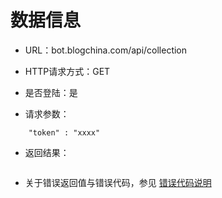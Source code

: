 # 数据信息

- URL：bot.blogchina.com/api/collection

- HTTP请求方式：GET

- 是否登陆：是

- 请求参数：

```
    "token" : "xxxx"
```

 

- 返回结果：

```json


```

- 关于错误返回值与错误代码，参见 [错误代码说明](../README.md)